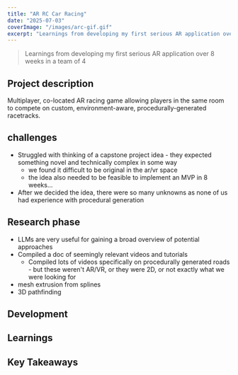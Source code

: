 ```yaml
---
title: "AR RC Car Racing"
date: "2025-07-03"
coverImage: "/images/arc-gif.gif"
excerpt: "Learnings from developing my first serious AR application over 8 weeks in a team of 4"
---
```


> Learnings from developing my first serious AR application over 8 weeks in a team of 4

## Project description
Multiplayer, co-located AR racing game allowing players in the same room to compete on custom, environment-aware, procedurally-generated racetracks.

## challenges

- Struggled with thinking of a capstone project idea - they expected something novel and technically complex in some way
    - we found it difficult to be original in the ar/vr space
    - the idea also needed to be feasible to implement an MVP in 8 weeks...
- After we decided the idea, there were so many unknowns as none of us had experience with procedural generation

## Research phase
- LLMs are very useful for gaining a broad overview of potential approaches
- Compiled a doc of seemingly relevant videos and tutorials
    - Compiled lots of videos specifically on procedurally generated roads - but these weren't AR/VR, or they were 2D, or not exactly what we were looking for
- mesh extrusion from splines
- 3D pathfinding

## Development

## Learnings

## Key Takeaways